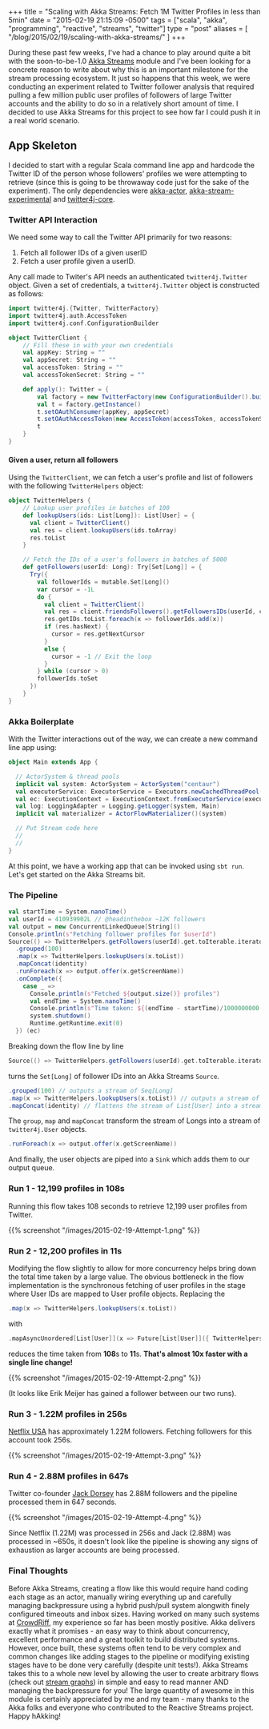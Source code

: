+++
title = "Scaling with Akka Streams: Fetch 1M Twitter Profiles in less than 5min"
date = "2015-02-19 21:15:09 -0500"
tags = ["scala", "akka", "programming", "reactive", "streams", "twitter"]
type = "post"
aliases = [
  "/blog/2015/02/19/scaling-with-akka-streams/"
]
+++

During these past few weeks, I've had a chance to play around quite a bit with the soon-to-be-1.0 [Akka Streams](http://doc.akka.io/docs/akka-stream-and-http-experimental/1.0-M3/scala.html) module and I've been looking for a concrete reason to write about why this is an important milestone for the stream processing ecosystem. It just so happens that this week, we were conducting an experiment related to Twitter follower analysis that required pulling a few million public user profiles of followers of large Twitter accounts and the ability to do so in a relatively short amount of time. I decided to use Akka Streams for this project to see how far I could push it in a real world scenario.

## App Skeleton

I decided to start with a regular Scala command line app and hardcode the Twitter ID of the person whose followers' profiles we were attempting to retrieve (since this is going to be throwaway code just for the sake of the experiment). The only dependencies were [akka-actor](http://mvnrepository.com/artifact/com.typesafe.akka/akka-actor_2.11/2.3.9), [akka-stream-experimental](http://mvnrepository.com/artifact/com.typesafe.akka/akka-stream-experimental_2.11/1.0-M3) and [twitter4j-core](http://mvnrepository.com/artifact/org.twitter4j/twitter4j-core/4.0.2).


### Twitter API Interaction

We need some way to call the Twitter API primarily for two reasons:

1) Fetch all follower IDs of a given userID  
2) Fetch a user profile given a userID.  

Any call made to Twiter's API needs an authenticated `twitter4j.Twitter` object. Given a set of credentials, a `twitter4j.Twitter` object is constructed as follows:

```scala
import twitter4j.{Twitter, TwitterFactory}
import twitter4j.auth.AccessToken
import twitter4j.conf.ConfigurationBuilder

object TwitterClient {
    // Fill these in with your own credentials
    val appKey: String = ""
    val appSecret: String = ""
    val accessToken: String = ""
    val accessTokenSecret: String = ""

    def apply(): Twitter = {
        val factory = new TwitterFactory(new ConfigurationBuilder().build())
        val t = factory.getInstance()
        t.setOAuthConsumer(appKey, appSecret)
        t.setOAuthAccessToken(new AccessToken(accessToken, accessTokenSecret))  
        t
    }    
}
```

#### Given a user, return all followers

Using the `TwitterClient`, we can fetch a user's profile and list of followers with the following `TwitterHelpers` object:

```scala
object TwitterHelpers {
    // Lookup user profiles in batches of 100
    def lookupUsers(ids: List[Long]): List[User] = {
      val client = TwitterClient()
      val res = client.lookupUsers(ids.toArray)
      res.toList
    }

    // Fetch the IDs of a user's followers in batches of 5000
    def getFollowers(userId: Long): Try[Set[Long]] = {
      Try({
        val followerIds = mutable.Set[Long]()
        var cursor = -1L
        do {
          val client = TwitterClient()
          val res = client.friendsFollowers().getFollowersIDs(userId, cursor, 5000)
          res.getIDs.toList.foreach(x => followerIds.add(x))
          if (res.hasNext) {
            cursor = res.getNextCursor
          }
          else {
            cursor = -1 // Exit the loop
          }
        } while (cursor > 0)
        followerIds.toSet
      })
    }
}
```

### Akka Boilerplate

With the Twitter interactions out of the way, we can create a new command line app using:

```scala
object Main extends App {

  // ActorSystem & thread pools
  implicit val system: ActorSystem = ActorSystem("centaur")
  val executorService: ExecutorService = Executors.newCachedThreadPool()
  val ec: ExecutionContext = ExecutionContext.fromExecutorService(executorService)
  val log: LoggingAdapter = Logging.getLogger(system, Main)
  implicit val materializer = ActorFlowMaterializer()(system)

  // Put Stream code here
  //
  //
}
```

At this point, we have a working app that can be invoked using `sbt run`. Let's get started on the Akka Streams bit.

### The Pipeline

```scala
val startTime = System.nanoTime()
val userId = 410939902L // @headinthebox ~12K followers
val output = new ConcurrentLinkedQueue[String]()
Console.println(s"Fetching follower profiles for $userId")
Source(() => TwitterHelpers.getFollowers(userId).get.toIterable.iterator)
  .grouped(100)
  .map(x => TwitterHelpers.lookupUsers(x.toList))
  .mapConcat(identity)
  .runForeach(x => output.offer(x.getScreenName))
  .onComplete({
    case _ =>
      Console.println(s"Fetched ${output.size()} profiles")
      val endTime = System.nanoTime()
      Console.println(s"Time taken: ${(endTime - startTime)/1000000000.00}s")
      system.shutdown()
      Runtime.getRuntime.exit(0)
  }) (ec)
```

Breaking down the flow line by line
```scala
Source(() => TwitterHelpers.getFollowers(userId).get.toIterable.iterator)
```
turns the `Set[Long]` of follower IDs into an Akka Streams `Source`.
```scala
.grouped(100) // outputs a stream of Seq[Long]
.map(x => TwitterHelpers.lookupUsers(x.toList)) // outputs a stream of List[User]
.mapConcat(identity) // flattens the stream of List[User] into a stream of User
```
The `group`, `map` and `mapConcat` transform the stream of Longs into a stream of `twitter4j.User` objects.
```scala
.runForeach(x => output.offer(x.getScreenName))
```
And finally, the user objects are piped into a `Sink` which adds them to our output queue.

### Run 1 - 12,199 profiles in 108s

Running this flow takes 108 seconds to retrieve 12,199 user profiles from Twitter.

{{% screenshot "/images/2015-02-19-Attempt-1.png" %}}

### Run 2 - 12,200 profiles in 11s

Modifying the flow slightly to allow for more concurrency helps bring down the total time taken by a large value. The obvious bottleneck in the flow implementation is the synchronous fetching of user profiles in the stage where User IDs are mapped to User profile objects. Replacing the
```scala
.map(x => TwitterHelpers.lookupUsers(x.toList))
```
with
```scala
.mapAsyncUnordered[List[User]](x => Future[List[User]]({ TwitterHelpers.lookupUsers(x.toList) } (ec)))
```
reduces the time taken from **108**s to **11**s. **That's almost 10x faster with a single line change!**

{{% screenshot "/images/2015-02-19-Attempt-2.png" %}}

(It looks like Erik Meijer has gained a follower between our two runs).

### Run 3 - 1.22M profiles in 256s
[Netflix USA](https://twitter.com/netflix) has approximately 1.22M followers. Fetching followers for this account took 256s.

{{% screenshot "/images/2015-02-19-Attempt-3.png" %}}

### Run 4 - 2.88M profiles in 647s

Twitter co-founder [Jack Dorsey](https://twitter.com/jack) has 2.88M followers and the pipeline processed them in 647 seconds.

{{% screenshot "/images/2015-02-19-Attempt-4.png" %}}

Since Netflix (1.22M) was processed in 256s and Jack (2.88M) was processed in ~650s, it doesn't look like the pipeline is showing any signs of exhaustion as larger accounts are being processed.

### Final Thoughts

Before Akka Streams, creating a flow like this would require hand coding each stage as an actor, manually wiring everything up and carefully managing backpressure using a hybrid push/pull system alongwith finely configured timeouts and inbox sizes. Having worked on many such systems at [CrowdRiff](http://crowdriff.com), my experience so far has been mostly positive. Akka delivers exactly what it promises - an easy way to think about concurrency, excellent performance and a great toolkit to build distributed systems. However, once built, these systems often tend to be very complex and common changes like adding stages to the pipeline or modifying existing stages have to be done very carefully (despite unit tests!). Akka Streams takes this to a whole new level by allowing the user to create arbitrary flows (check out [stream graphs](http://doc.akka.io/docs/akka-stream-and-http-experimental/1.0-M3/scala/stream-graphs.html)) in simple and easy to read manner AND managing the backpressure for you! The large quantity of awesome in this module is certainly appreciated by me and my team - many thanks to the Akka folks and everyone who contributed to the Reactive Streams project. Happy hAkking!

